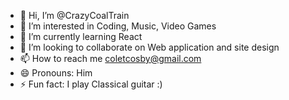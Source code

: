 - 👋 Hi, I’m @CrazyCoalTrain
- 👀 I’m interested in Coding, Music, Video Games
- 🌱 I’m currently learning React
- 💞️ I’m looking to collaborate on Web application and site design
- 📫 How to reach me coletcosby@gmail.com
- 😄 Pronouns: Him
- ⚡ Fun fact: I play Classical guitar :)

<!---
CrazyCoalTrain/CrazyCoalTrain is a ✨ special ✨ repository because its `README.md` (this file) appears on your GitHub profile.
You can click the Preview link to take a look at your changes.
--->
